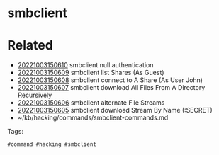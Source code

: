 # smbclient

# Related

- [20221003150610](/zet/20221003150610/README.md) smbclient null authentication
- [20221003150609](/zet/20221003150609/README.md) smbclient list Shares (As Guest)
- [20221003150608](/zet/20221003150608/README.md) smbclient connect to A Share (As User John)
- [20221003150607](/zet/20221003150607/README.md) smbclient download All Files From A Directory Recursively
- [20221003150606](/zet/20221003150606/README.md) smbclient alternate File Streams
- [20221003150605](/zet/20221003150605/README.md) smbclient download Stream By Name (:SECRET)
- ~/kb/hacking/commands/smbclient-commands.md

Tags:

    #command #hacking #smbclient 
